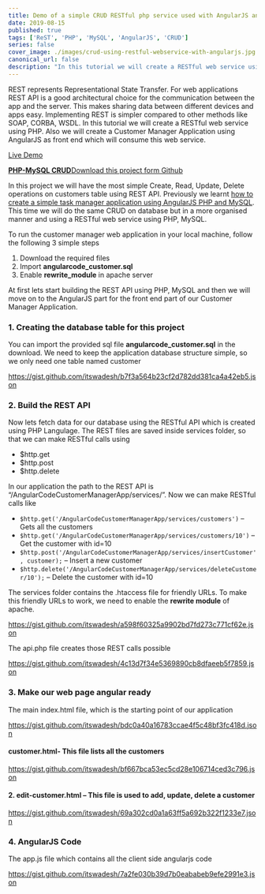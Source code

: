 ```yaml
---
title: Demo of a simple CRUD RESTful php service used with AngularJS and MySQL
date: 2019-08-15
published: true
tags: ['ReST', 'PHP', 'MySQL', 'AngularJS', 'CRUD']
series: false
cover_image: ./images/crud-using-restful-webservice-with-angularjs.jpg
canonical_url: false
description: "In this tutorial we will create a RESTful web service using PHP. Also we will create a Customer Manager Application using AngularJS as front end which will consume this web service."
---
```

REST represents Representational State Transfer. For web applications REST API is a good architectural choice for the communication between the app and the server. This makes sharing data between different devices and apps easy. Implementing REST is simpler compared to other methods like SOAP, CORBA, WSDL. In this tutorial we will create a RESTful web service using PHP. Also we will create a Customer Manager Application using AngularJS as front end which will consume this web service.

<a href="http://demos.angularcode.com/AngularCodeCustomerManagerApp/" class="button" target="_blank">Live Demo</a> 
<div class="github">
    <a href="https://github.com/itswadesh/simple-restful-api-angularjs" rel="nofollow" target="_blank">
        <b>PHP-MySQL CRUD</b>Download this project form Github
    </a>
</div>

In this project we will have the most simple Create, Read, Update, Delete operations on customers table using REST API. Previously we learnt [how to create a simple task manager application using AngularJS PHP and MySQL](http://angularcode.com/simple-task-manager-application-using-angularjs-php-mysql/ "Simple task manager application using AngularJS PHP MySQL"). This time we will do the same CRUD on database but in a more organised manner and using a RESTful web service using PHP, MySQL.

To run the customer manager web application in your local machine, follow the following 3 simple steps

1.  Download the required files
2.  Import **angularcode\_customer.sql**
3.  Enable **rewrite\_module** in apache server

At first lets start building the REST API using PHP, MySQL and then we will move on to the AngularJS part for the front end part of our Customer Manager Application.

### 1\. Creating the database table for this project

You can import the provided sql file **angularcode\_customer.sql** in the download. We need to keep the application database structure simple, so we only need one table named customer

https://gist.github.com/itswadesh/b7f3a564b23cf2d782dd381ca4a42eb5.json

### 2\. Build the REST API

Now lets fetch data for our database using the RESTful API which is created using PHP Langulage. The REST files are saved inside services folder, so that we can make RESTful calls using

*   $http.get
*   $http.post
*   $http.delete

In our application the path to the REST API is “/AngularCodeCustomerManagerApp/services/”. Now we can make RESTful calls like

*   `$http.get('/AngularCodeCustomerManagerApp/services/customers')` – Gets all the customers
*   `$http.get('/AngularCodeCustomerManagerApp/services/customers/10')` – Get the customer with id=10
*   `$http.post('/AngularCodeCustomerManagerApp/services/insertCustomer', customer);` – Insert a new customer
*   `$http.delete('/AngularCodeCustomerManagerApp/services/deleteCustomer/10');` – Delete the customer with id=10

The services folder contains the .htaccess file for friendly URLs. To make this friendly URLs to work, we need to enable the **rewrite module** of apache.

https://gist.github.com/itswadesh/a598f60325a9902bd7fd273c771cf62e.json

The api.php file creates those REST calls possible

https://gist.github.com/itswadesh/4c13d7f34e5369890cb8dfaeeb5f7859.json

### 3\. Make our web page angular ready

The main index.html file, which is the starting point of our application

https://gist.github.com/itswadesh/bdc0a40a16783ccae4f5c48bf3fc418d.json

#### customer.html- This file lists all the customers

https://gist.github.com/itswadesh/bf667bca53ec5cd28e106714ced3c796.json

#### 2\. edit-customer.html – This file is used to add, update, delete a customer

https://gist.github.com/itswadesh/69a302cd0a1a63ff5a692b322f1233e7.json

### 4\. AngularJS Code

The app.js file which contains all the client side angularjs code

https://gist.github.com/itswadesh/7a2fe030b39d7b0eababeb9efe2991e3.json